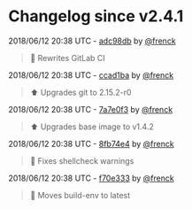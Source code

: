 # Changelog since v2.4.1

2018/06/12 20:38 UTC - [adc98db](https://github.com/hassio-addons/addon-ssh/commit/adc98db862dcf0843a2539d724de3b480721807a) by [@frenck](https://github.com/frenck)
> :rocket: Rewrites GitLab CI 

2018/06/12 20:38 UTC - [ccad1ba](https://github.com/hassio-addons/addon-ssh/commit/ccad1ba210eddd2952e4eaefa7f1161754217cbd) by [@frenck](https://github.com/frenck)
> :arrow_up: Upgrades git to 2.15.2-r0 

2018/06/12 20:38 UTC - [7a7e0f3](https://github.com/hassio-addons/addon-ssh/commit/7a7e0f3b7243950550608f5a5b99af04bbbe428a) by [@frenck](https://github.com/frenck)
> :arrow_up: Upgrades base image to v1.4.2 

2018/06/12 20:38 UTC - [8fb74e4](https://github.com/hassio-addons/addon-ssh/commit/8fb74e4f0fd3ace9601984682c65480c56684996) by [@frenck](https://github.com/frenck)
> :shirt: Fixes shellcheck warnings 

2018/06/12 20:38 UTC - [f70e333](https://github.com/hassio-addons/addon-ssh/commit/f70e3330e0f6879cdc657fcfda9fb9d1f288b276) by [@frenck](https://github.com/frenck)
> :rocket: Moves build-env to latest 


